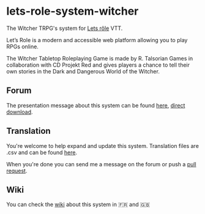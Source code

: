 # lets-role-system-witcher
The Witcher TRPG's system for [Lets rôle](https://lets-role.com/) VTT.

Let’s Role is a modern and accessible web platform allowing you to play RPGs online.

The Witcher Tabletop Roleplaying Game is made by R. Talsorian Games in collaboration with CD Projekt Red and gives players a chance to tell their own stories in the Dark and Dangerous World of the Witcher.

## Forum
The presentation message about this system can be found [here](https://community.lets-role.com/t/the-witcher-trpg-fr-en/9892), [direct download](https://alpha.lets-role.com/sy/BEdrBzCHSz3vTJsX).

## Translation
You're welcome to help expand and update this system.
Translation files are .csv and can be found [here](https://github.com/MacNaab/lets-role-system-witcher/tree/main/translation).

When you're done you can send me a message on the forum or push a [pull request](https://github.com/MacNaab/lets-role-system-witcher/pulls).

## Wiki
You can check the [wiki](https://github.com/MacNaab/lets-role-system-witcher/wiki) about this system in :fr: and :gb:
